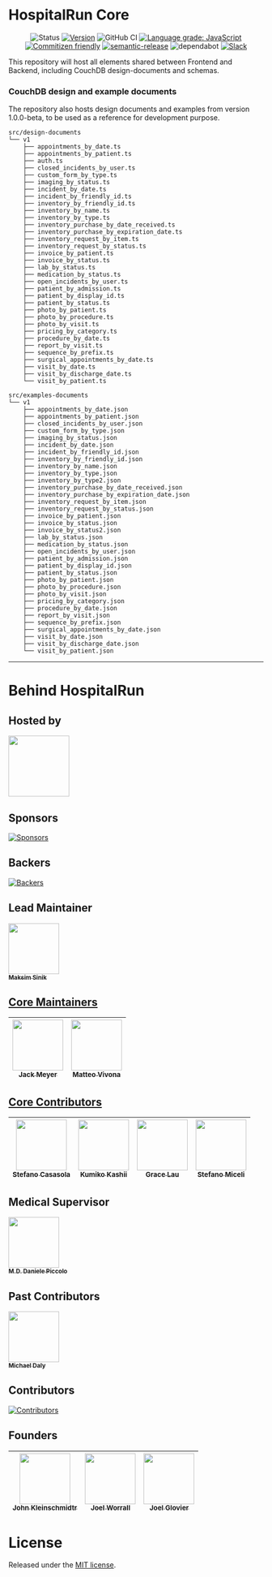 # HospitalRun Core

<div align="center">

![Status](https://img.shields.io/badge/Status-developing-brightgree) [![Version](https://img.shields.io/github/v/release/hospitalrun/hospitalrun-core)](https://github.com/HospitalRun/hospitalrun-core/releases) ![GitHub CI](https://github.com/HospitalRun/hospitalrun-core/workflows/GitHub%20CI/badge.svg) [![Language grade: JavaScript](https://img.shields.io/lgtm/grade/javascript/g/HospitalRun/hospitalrun-core.svg?logo=lgtm&logoWidth=18)](https://lgtm.com/projects/g/HospitalRun/hospitalrun-core/context:javascript) [![Commitizen friendly](https://img.shields.io/badge/commitizen-friendly-brightgreen.svg)](http://commitizen.github.io/cz-cli/) 
[![semantic-release](https://img.shields.io/badge/%20%20%F0%9F%93%A6%F0%9F%9A%80-semantic--release-e10079.svg)](https://github.com/semantic-release/semantic-release) ![dependabot](https://api.dependabot.com/badges/status?host=github&repo=HospitalRun/hospitalrun-core) [![Slack](https://hospitalrun-slackin.herokuapp.com/badge.svg)](https://hospitalrun-slackin.herokuapp.com)

</div>

This repository will host all elements shared between Frontend and Backend, including CouchDB design-documents and schemas.

### CouchDB design and example documents
The repository also hosts design documents and examples from version 1.0.0-beta, to be used as a reference for development purpose.

```
src/design-documents
└── v1
    ├── appointments_by_date.ts
    ├── appointments_by_patient.ts
    ├── auth.ts
    ├── closed_incidents_by_user.ts
    ├── custom_form_by_type.ts
    ├── imaging_by_status.ts
    ├── incident_by_date.ts
    ├── incident_by_friendly_id.ts
    ├── inventory_by_friendly_id.ts
    ├── inventory_by_name.ts
    ├── inventory_by_type.ts
    ├── inventory_purchase_by_date_received.ts
    ├── inventory_purchase_by_expiration_date.ts
    ├── inventory_request_by_item.ts
    ├── inventory_request_by_status.ts
    ├── invoice_by_patient.ts
    ├── invoice_by_status.ts
    ├── lab_by_status.ts
    ├── medication_by_status.ts
    ├── open_incidents_by_user.ts
    ├── patient_by_admission.ts
    ├── patient_by_display_id.ts
    ├── patient_by_status.ts
    ├── photo_by_patient.ts
    ├── photo_by_procedure.ts
    ├── photo_by_visit.ts
    ├── pricing_by_category.ts
    ├── procedure_by_date.ts
    ├── report_by_visit.ts
    ├── sequence_by_prefix.ts
    ├── surgical_appointments_by_date.ts
    ├── visit_by_date.ts
    ├── visit_by_discharge_date.ts
    └── visit_by_patient.ts
```
```
src/examples-documents
└── v1
    ├── appointments_by_date.json
    ├── appointments_by_patient.json
    ├── closed_incidents_by_user.json
    ├── custom_form_by_type.json
    ├── imaging_by_status.json
    ├── incident_by_date.json
    ├── incident_by_friendly_id.json
    ├── inventory_by_friendly_id.json
    ├── inventory_by_name.json
    ├── inventory_by_type.json
    ├── inventory_by_type2.json
    ├── inventory_purchase_by_date_received.json
    ├── inventory_purchase_by_expiration_date.json
    ├── inventory_request_by_item.json
    ├── inventory_request_by_status.json
    ├── invoice_by_patient.json
    ├── invoice_by_status.json
    ├── invoice_by_status2.json
    ├── lab_by_status.json
    ├── medication_by_status.json
    ├── open_incidents_by_user.json
    ├── patient_by_admission.json
    ├── patient_by_display_id.json
    ├── patient_by_status.json
    ├── photo_by_patient.json
    ├── photo_by_procedure.json
    ├── photo_by_visit.json
    ├── pricing_by_category.json
    ├── procedure_by_date.json
    ├── report_by_visit.json
    ├── sequence_by_prefix.json
    ├── surgical_appointments_by_date.json
    ├── visit_by_date.json
    ├── visit_by_discharge_date.json
    └── visit_by_patient.json
```

<hr />

# Behind HospitalRun

## Hosted by

[<img src="https://github.com/openjs-foundation/cross-project-council/blob/master/logos/openjsf-color.png?raw=true" width="120px;"/>](https://openjsf.org/projects/#atlarge)

## Sponsors

[![Sponsors](https://opencollective.com/hospitalrun/sponsors.svg?width=890)](https://opencollective.com/hospitalrun/contribute/sponsors-336/checkout)

## Backers

[![Backers](https://opencollective.com/hospitalrun/backers.svg?width=890)](https://opencollective.com/hospitalrun/contribute/backers-335/checkout)

## Lead Maintainer

[<img src="https://avatars2.githubusercontent.com/u/1620916?s=460&v=4" width="100px;"/><br /><sub><b>Maksim Sinik</b></sub>](https://github.com/fox1t)<br />

## [Core Maintainers](https://github.com/orgs/HospitalRun/teams/core-maintainers)

<!-- prettier-ignore -->
| [<img src="https://avatars3.githubusercontent.com/u/18731800?s=460&v=4" width="100px;"/><br /><sub><b>Jack Meyer</b></sub>](https://github.com/jackcmeyer) | [<img src="https://avatars0.githubusercontent.com/u/6388707?s=460&v=4" width="100px;"/><br /><sub><b>Matteo Vivona</b></sub>](https://github.com/tehKapa) |
|---|---|

## [Core Contributors](https://github.com/orgs/HospitalRun/teams/core-contributor)

<!-- prettier-ignore -->
| [<img src="https://avatars3.githubusercontent.com/u/25089405?s=460&v=4" width="100px;"/><br /><sub><b>Stefano Casasola</b></sub>](https://github.com/irvelervel) |  [<img src="https://avatars2.githubusercontent.com/u/8810755?s=460&u=495b69e528066f88944d8ce487ce39afe01b9ccb&v=4" width="100px;"/><br /><sub><b>Kumiko Kashii</b></sub>](https://github.com/kumikokashii) | [<img src="https://avatars3.githubusercontent.com/u/603924?s=460&v=4" width="100px;"/><br /><sub><b>Grace Lau</b></sub>](https://github.com/lauggh) | [<img src="https://avatars2.githubusercontent.com/u/26657904?s=460&u=d960bf3d95ae0c9bb858f1f069fff03e51254ddb&v=4" width="100px;"/><br /><sub><b>Stefano Miceli</b></sub>](https://github.com/StefanoMiC) |
|---|---|---|---|

## Medical Supervisor

[<img src="https://avatars2.githubusercontent.com/u/24660474?s=460&v=4" width="100px;"/><br /><sub><b>M.D. Daniele Piccolo</b></sub>](https://it.linkedin.com/in/danielepiccolo)<br />

## Past Contributors

[<img src="https://avatars2.githubusercontent.com/u/8914893?s=460&v=4" width="100px;"/><br /><sub><b>Michael Daly</b></sub>](https://github.com/MichaelDalyDev)<br />

## Contributors

[![Contributors](https://opencollective.com/hospitalrun/contributors.svg?width=960&button=false)](https://github.com/HospitalRun/hospitalrun-frontend/graphs/contributors)

## Founders

<!-- prettier-ignore -->
| [<img src="https://avatars0.githubusercontent.com/u/609052?s=460&v=4" width="100px;"/><br /><sub><b>John Kleinschmidtr</b></sub>](https://github.com/jkleinsc) | [<img src="https://avatars0.githubusercontent.com/u/929261?s=400&v=4" width="100px;"/><br /><sub><b>Joel Worrall</b></sub>](https://github.com/tangollama)  | [<img src="https://avatars0.githubusercontent.com/u/1319791?s=460&v=4" width="100px;"/><br /><sub><b>Joel Glovier</b></sub>](https://github.com/jglovier)  |
|---|---|---|

# License

Released under the [MIT license](LICENSE).
